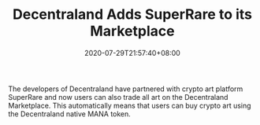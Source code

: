 ﻿---
title: "Decentraland Adds SuperRare to its Marketplace"
date: 2020-07-29T21:57:40+08:00
lastmod: 2020-07-29T16:45:40+08:00
draft: false
authors: ["Ada"]
description: "The developers of Decentraland have partnered with crypto art platform SuperRare and now users can also trade all art on the Decentraland Marketplace. This automatically means that users can buy crypto art using the Decentraland native MANA token."
featuredImage: "decentraland-adds-superrare-to-its-marketplace.png"
tags: ["Virtual World","Play to Earn"]
categories: ["news"]
news: ["Virtual World"]
weight: 
lightgallery: true
pinned: false
recommend: false
recommend1: false
---

The developers of Decentraland have partnered with crypto art platform SuperRare and now users can also trade all art on the Decentraland Marketplace. This automatically means that users can buy crypto art using the Decentraland native MANA token.

<!--more-->

